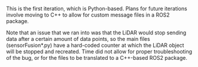 This is the first iteration, which is Python-based. Plans for future iterations involve moving to C++ to allow for custom message files in a ROS2 package.

Note that an issue that we ran into was that the LiDAR would stop sending data after a certain amount of data points, so the main files (sensorFusion*.py) have a hard-coded counter at which the LiDAR object will be stopped and recreated. Time did not allow for proper troubleshooting of the bug, or for the files to be translated to a C++-based ROS2 package.
